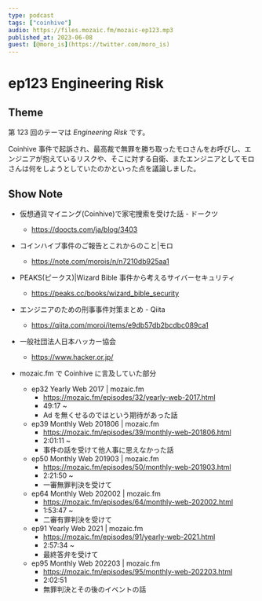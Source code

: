 ```yaml
---
type: podcast
tags: ["coinhive"]
audio: https://files.mozaic.fm/mozaic-ep123.mp3
published_at: 2023-06-08
guest: [@moro_is](https://twitter.com/moro_is)
---
```


# ep123 Engineering Risk

## Theme

第 123 回のテーマは *Engineering Risk* です。

Coinhive 事件で起訴され、最高裁で無罪を勝ち取ったモロさんをお呼びし、エンジニアが抱えているリスクや、そこに対する自衛、またエンジニアとしてモロさんは何をしようとしていたのかといった点を議論しました。


## Show Note

- 仮想通貨マイニング(Coinhive)で家宅捜索を受けた話 - ドークツ
  - https://doocts.com/ja/blog/3403
- コインハイブ事件のご報告とこれからのこと|モロ
  - https://note.com/morois/n/n7210db925aa1
- PEAKS(ピークス)|Wizard Bible 事件から考えるサイバーセキュリティ
  - https://peaks.cc/books/wizard_bible_security
- エンジニアのための刑事事件対策まとめ - Qiita
  - https://qiita.com/moroi/items/e9db57db2bcdbc089ca1
- 一般社団法人日本ハッカー協会
  - https://www.hacker.or.jp/

- mozaic.fm で Coinhive に言及していた部分
  - ep32 Yearly Web 2017 | mozaic.fm
    - https://mozaic.fm/episodes/32/yearly-web-2017.html
    - 49:17 ~
    - Ad を無くせるのではという期待があった話
  - ep39 Monthly Web 201806 | mozaic.fm
    - https://mozaic.fm/episodes/39/monthly-web-201806.html
    - 2:01:11 ~
    - 事件の話を受けて他人事に思えなかった話
  - ep50 Monthly Web 201903 | mozaic.fm
    - https://mozaic.fm/episodes/50/monthly-web-201903.html
    - 2:21:50 ~
    - 一審無罪判決を受けて
  - ep64 Monthly Web 202002 | mozaic.fm
    - https://mozaic.fm/episodes/64/monthly-web-202002.html
    - 1:53:47 ~
    - 二審有罪判決を受けて
  - ep91 Yearly Web 2021 | mozaic.fm
    - https://mozaic.fm/episodes/91/yearly-web-2021.html
    - 2:57:34 ~
    - 最終答弁を受けて
  - ep95 Monthly Web 202203 | mozaic.fm
    - https://mozaic.fm/episodes/95/monthly-web-202203.html
    - 2:02:51
    - 無罪判決とその後のイベントの話